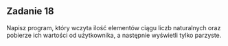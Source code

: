 ## Zadanie 18
Napisz program, który wczyta ilość elementów ciągu liczb naturalnych oraz pobierze ich wartości od użytkownika, a następnie wyświetli tylko parzyste.